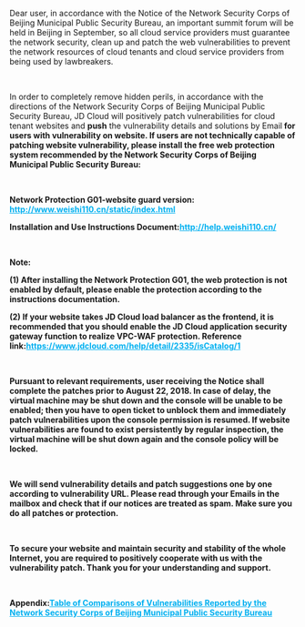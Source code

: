 <p>Dear user, in accordance with the Notice of the Network Security Corps of Beijing Municipal Public Security Bureau, an important summit forum will be held in Beijing in September, so all cloud service providers must guarantee the network security, clean up and patch the web vulnerabilities to prevent the network resources of cloud tenants and cloud service providers from being used by lawbreakers. </p><p><br/></p><p>In order to completely remove hidden perils, in accordance with the directions of the Network Security Corps of Beijing Municipal Public Security Bureau, JD Cloud will positively patch vulnerabilities for cloud tenant websites and <strong>push</strong> the vulnerability details and solutions by </strong>Email<strong> for users with vulnerability on website. If users are not technically capable of patching website vulnerability, please install the free web protection system recommended by the Network Security Corps of Beijing Municipal Public Security Bureau:</p><p><br/></p><p>Network Protection G01-website guard version: <a href="http://www.weishi110.cn/static/index.html" target="_blank" title="http://www.weishi110.cn/static/index.html" style="color: rgb(0, 176, 240); text-decoration: underline;"><span style="color: rgb(0, 176, 240);">http://www.weishi110.cn/static/index.html</span></a></p><p>Installation and Use Instructions Document:<a href="http://help.weishi110.cn/" target="_blank" title="http://help.weishi110.cn/" style="color: rgb(0, 176, 240); text-decoration: underline;"><span style="color: rgb(0, 176, 240);">http://help.weishi110.cn/</span></a></p><p><br/></p><p>Note: </p><p><strong>(1)</strong> <strong>After installing the Network Protection G01, the web protection is not enabled by default, please enable the protection according to the instructions documentation. </strong></p><p><strong>(2) If your website takes JD Cloud load balancer as the frontend, it is recommended that you should enable the JD Cloud application security gateway function to realize VPC-WAF protection. Reference link:</strong><a href="https://www.jdcloud.com/help/detail/2335/isCatalog/1" target="_blank" title="https://www.jdcloud.com/help/detail/2335/isCatalog/1" style="color: rgb(0, 176, 240); text-decoration: underline;"><span style="color: rgb(0, 176, 240);">https://www.jdcloud.com/help/detail/2335/isCatalog/1</span></a></p><p><br/></p><p>Pursuant to relevant requirements, user receiving the Notice shall complete the patches prior to <strong>August 22, 2018</strong>. In case of delay, the virtual machine may be shut down and the console will be unable to be enabled; then you have to open ticket to unblock them and immediately patch vulnerabilities upon the console permission is resumed. If website vulnerabilities are found to exist persistently by regular inspection, the virtual machine will be shut down again and the console policy will be locked. </p><p><br/></p><p><strong>We will send vulnerability details and patch suggestions one by one according to vulnerability URL. Please read through your Emails in the mailbox and check that if our notices are treated as spam. Make sure you do all patches or protection. </strong></p><p><br/></p><p>To secure your website and maintain security and stability of the whole Internet, you are required to positively cooperate with us with the vulnerability patch. Thank you for your understanding and support. </p><p><br/></p><p>Appendix:<a href="http://north-storage.oss.cn-north-1.jcloudcs.com/security/%25E5%258C%2597%25E4%25BA%25AC%25E5%25B8%2582%25E5%2585%25AC%25E5%25AE%2589%25E5%25B1%2580%25E7%25BD%2591%25E5%25AE%2589%25E9%2580%259A%25E6%258A%25A5%25E6%25BC%258F%25E6%25B4%259E%25E5%25AF%25B9%25E7%2585%25A7%25E8%25A1%25A8.xlsx" target="_blank" title="北京市公安局网安通报漏洞对照表" style="color: rgb(0, 176, 240); text-decoration: underline;"><span style="color: rgb(0, 176, 240);">Table of Comparisons of Vulnerabilities Reported by the Network Security Corps of Beijing Municipal Public Security Bureau</span></a></p>